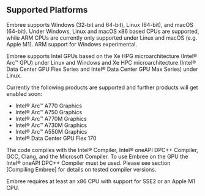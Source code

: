 Supported Platforms
-------------------

Embree supports Windows (32-bit and 64-bit), Linux (64-bit), and macOS
(64-bit). Under Windows, Linux and macOS x86 based CPUs are supported,
while ARM CPUs are currently only supported under Linux and macOS (e.g. 
Apple M1). ARM support for Windows experimental.

Embree supports Intel GPUs based on the Xe HPG microarchitecture
(Intel® Arc™ GPU) under Linux and Windows and Xe HPC microarchitecture
(Intel® Data Center GPU Flex Series and Intel® Data Center GPU Max
Series) under Linux.

Currently the following products are supported and further products
will get enabled soon:

- Intel® Arc™ A770 Graphics
- Intel® Arc™ A750 Graphics
- Intel® Arc™ A770M Graphics
- Intel® Arc™ A730M Graphics
- Intel® Arc™ A550M Graphics
- Intel® Data Center GPU Flex 170

The code compiles with the Intel® Compiler, Intel® oneAPI DPC++
Compiler, GCC, Clang, and the Microsoft Compiler. To use Embree on the
GPU the Intel® oneAPI DPC++ Compiler must be used. Please see section
[Compiling Embree] for details on tested compiler versions.

Embree requires at least an x86 CPU with support for
SSE2 or an Apple M1 CPU.

